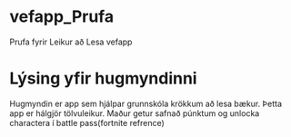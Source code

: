 # vefapp_Prufa
Prufa fyrir Leikur að Lesa vefapp

# Lýsing yfir hugmyndinni
Hugmyndin er app sem hjálpar grunnskóla krökkum að lesa bækur. Þetta app er hálgjör tölvuleikur. Maður getur safnað púnktum og unlocka charactera í battle pass(fortnite refrence)
